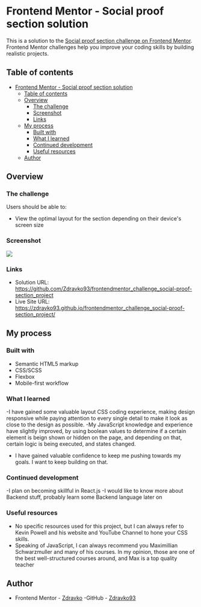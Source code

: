 # Frontend Mentor - Social proof section solution

This is a solution to the [Social proof section challenge on Frontend Mentor](https://www.frontendmentor.io/challenges/social-proof-section-6e0qTv_bA). Frontend Mentor challenges help you improve your coding skills by building realistic projects. 

## Table of contents

- [Frontend Mentor - Social proof section solution](#frontend-mentor---social-proof-section-solution)
  - [Table of contents](#table-of-contents)
  - [Overview](#overview)
    - [The challenge](#the-challenge)
    - [Screenshot](#screenshot)
    - [Links](#links)
  - [My process](#my-process)
    - [Built with](#built-with)
    - [What I learned](#what-i-learned)
    - [Continued development](#continued-development)
    - [Useful resources](#useful-resources)
  - [Author](#author)


## Overview

### The challenge

Users should be able to:

- View the optimal layout for the section depending on their device's screen size

### Screenshot

![](images/social-proof-project_screenshot.png)


### Links

- Solution URL: https://github.com/Zdravko93/frontendmentor_challenge_social-proof-section_project
- Live Site URL: https://zdravko93.github.io/frontendmentor_challenge_social-proof-section_project/


## My process

### Built with

- Semantic HTML5 markup
- CSS/SCSS
- Flexbox
- Mobile-first workflow


### What I learned

-I have gained some valuable layout CSS coding experience, making design responsive while paying attention to every single detail to make it look as close to the design as possible.
-My JavaScript knowledge and experience have slightly improved, by using boolean values to determine if a certain element is beign shown or hidden on the page, and depending on that, certain logic is being executed, and states changed. 
- I have gained valuable confidence to keep me pushing towards my goals. I want to keep building on that.


### Continued development
-I plan on becoming skillful in React.js
-I would like to know more about Backend stuff, probably learn some Backend language later on

### Useful resources
- No specific resources used for this project, but I can always refer to Kevin Powell and his website and YouTube Channel to hone your CSS skills. 
- Speaking of JavaScript, I can always recommend you Maximillian Schwarzmuller and many of his courses. In my opinion, those are one of the best well-structured courses around, and 
Max is a top quality teacher


## Author
- Frontend Mentor - [Zdravko](https://www.frontendmentor.io/profile/Zdravko93)
-GitHub - [Zdravko93](https://github.com/Zdravko93)

